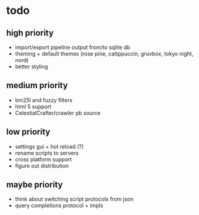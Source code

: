 # todo

## high priority

- import/export pipeline output from/to sqlite db
- theming + default themes (rose pine, cattppuccin, gruvbox, tokyo night, nord)
- better styling

## medium priority

- bm25l and fuzzy filters
- html 5 support
- CelestialCrafter/crawler pb source

## low priority

- settings gui + hot reload (?)
- rename scripts to servers
- cross platform support
- figure out distribution

## maybe priority

- think about switching script protocols from json
- query completions protocol + impls
